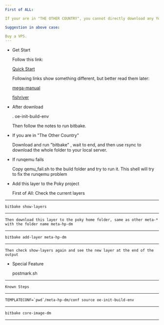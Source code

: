 ```yaml
---
First of ALL: 

If your are in "THE OTHER COUNTRY", you cannot directly download any Yocto Project.

Suggestion in above case: 

Buy a VPS.
---
```

* Get Start

   Follow this link:
   
   [Quick Start](http://www.yoctoproject.org/docs/2.3/yocto-project-qs/yocto-project-qs.html)

   Following links show something different, but better read them later:

   [mega-manual](http://www.yoctoproject.org/docs/2.3/mega-manual/mega-manual.html)
   
   [fishriver](https://wiki.yoctoproject.org/wiki/Transcript:_from_git_checkout_to_meta-intel_BSP)

* After download

   . oe-init-build-env
   
   Then follow the notes to run bitbake.

* If you are in "The Other Country"

	Download and run "bitbake" , wait to end, and then use rsync to download the whole folder to your local server.

* If runqemu fails

	Copy qemu_fail.sh to the build folder and try to run it. This shell will try to fix the runqemu problem

* Add this layer to the Poky project
	
	First of All: Check the current layers
---
	bitbake show-layers
---
	Then download this layer to the poky home folder, same as other meta-* with the folder name meta-hp-dm
---
	bitbake add-layer meta-hp-dm
---
	Then check show-layers again and see the new layer at the end of the output

* Special Feature

	postmark.sh

---
	Known Steps
---
	TEMPLATECONF=`pwd`/meta-hp-dm/conf source oe-init-build-env
---
	bitbake core-image-dm
---



